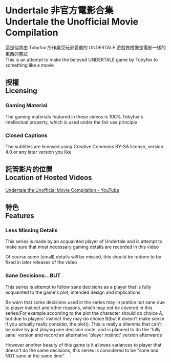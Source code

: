 # Undertale 非官方電影合集<br>Undertale the Unofficial Movie Compilation
這是個將由 Tobyfox 所作廣受玩家愛戴的 UNDERTALE 遊戲做成像是電影一樣的東西的嘗試<br>
This is an attempt to make the beloved UNDERTALE game by Tobyfox to something like a movie

## 授權<br>Licensing
### Gaming Material
The gaming materials featured in these videos is 100% Tobyfox's intellectual property, which is used under the fair use principle

### Closed Captions
The subtitles are licensed using Creative Commons BY-SA license, version 4.0 or any later version you like

## 託管影片的位置<br>Location of Hosted Videos
[Undertale the Unofficial Movie Compilation \- YouTube](https://www.youtube.com/playlist?list=PL7mizeZv_2tjMocd0kxebbKhhHdlDQtGn)

## 特色<br>Features
### Less Missing Details
This series is made by an acquainted player of Undertale and is attempt to make sure that most necessary gaming details are recorded in this video

Of course some (small) details will be missed, this should be redone to be fixed in later releases of the video

###  Sane Decisions...BUT
This series is attempt to follow sane decisions as a player that is fully acquainted to the game's plot, intended design and implications

Be warn that some decisions used in the series may in pratice not sane due to player instinct and other reasons, which may not be covered in this series(For example according to the plot the character should do choice A, but due to players' instinct they may do choice B(but it doesn't make sense if you actually really consider, the plot)).  This is really a dilemma that can't be solve by just playing one decision route, and is planned to do the 'fully sane' version and record an alternative 'player instinct' version afterwards

However another beauty of this game is it allowes variances to player that doesn't do the same decisions, this series is considered to be "sane and NOT sane at the same time"
